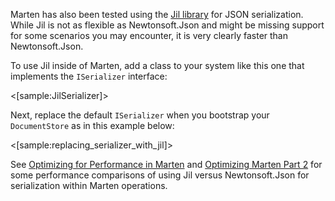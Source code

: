<!--title: Serializing with Jil-->

Marten has also been tested using the [Jil library](https://github.com/kevin-montrose/Jil) for JSON serialization. While Jil is not as
flexible as Newtonsoft.Json and might be missing support for some scenarios you may encounter, it is very clearly faster than Newtonsoft.Json.

To use Jil inside of Marten, add a class to your system like this one that implements the `ISerializer` interface:

<[sample:JilSerializer]>

Next, replace the default `ISerializer` when you bootstrap your `DocumentStore` as in this example below:

<[sample:replacing_serializer_with_jil]>

See [Optimizing for Performance in Marten](http://jeremydmiller.com/2015/11/09/optimizing-for-performance-in-marten/) 
and [Optimizing Marten Part 2](http://jeremydmiller.com/2015/11/30/optimizing-marten-part-2/) for some performance comparisons 
of using Jil versus Newtonsoft.Json for serialization within Marten operations.
